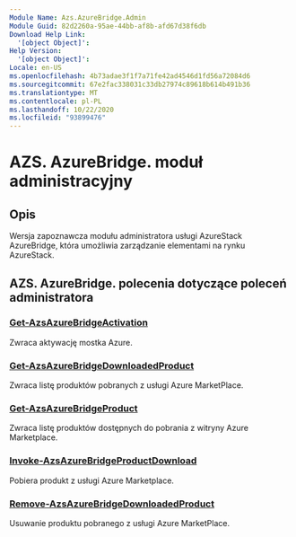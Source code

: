 ```yaml
---
Module Name: Azs.AzureBridge.Admin
Module Guid: 82d2260a-95ae-44bb-af8b-afd67d38f6db
Download Help Link:
  '[object Object]': 
Help Version:
  '[object Object]': 
Locale: en-US
ms.openlocfilehash: 4b73adae3f1f7a71fe42ad4546d1fd56a72084d6
ms.sourcegitcommit: 67e2fac338031c33db27974c89618b614b491b36
ms.translationtype: MT
ms.contentlocale: pl-PL
ms.lasthandoff: 10/22/2020
ms.locfileid: "93899476"
---
```

# AZS. AzureBridge. moduł administracyjny
## Opis
Wersja zapoznawcza modułu administratora usługi AzureStack AzureBridge, która umożliwia zarządzanie elementami na rynku AzureStack. 

## AZS. AzureBridge. polecenia dotyczące poleceń administratora
### [Get-AzsAzureBridgeActivation](Get-AzsAzureBridgeActivation.md)
Zwraca aktywację mostka Azure.

### [Get-AzsAzureBridgeDownloadedProduct](Get-AzsAzureBridgeDownloadedProduct.md)
Zwraca listę produktów pobranych z usługi Azure MarketPlace.

### [Get-AzsAzureBridgeProduct](Get-AzsAzureBridgeProduct.md)
Zwraca listę produktów dostępnych do pobrania z witryny Azure Marketplace.

### [Invoke-AzsAzureBridgeProductDownload](Invoke-AzsAzureBridgeProductDownload.md)
Pobiera produkt z usługi Azure Marketplace.

### [Remove-AzsAzureBridgeDownloadedProduct](Remove-AzsAzureBridgeDownloadedProduct.md)
Usuwanie produktu pobranego z usługi Azure MarketPlace.

